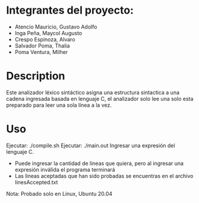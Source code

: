 # Integrantes del proyecto:

- Atencio Mauricio, Gustavo Adolfo
- Inga Peña, Maycol Augusto
- Crespo Espinoza, Alvaro
- Salvador Poma, Thalia
- Poma Ventura, Milher

# Description

Este analizador léxico sintáctico asigna una estructura sintactica
a una cadena ingresada basada en lenguaje C, el analizador solo lee
una solo esta preparado para leer una sola línea a la vez.

# Uso

Ejecutar: ./compile.sh
Ejecutar: ./main.out
Ingresar una expresión del lenguaje C.

- Puede ingresar la cantidad de lineas que quiera, pero al ingresar
  una expresión inválida el programa terminará
- Las lineas aceptadas que han sido probadas se encuentras en el
  archivo linesAccepted.txt

Nota: Probado solo en Linux, Ubuntu 20.04
